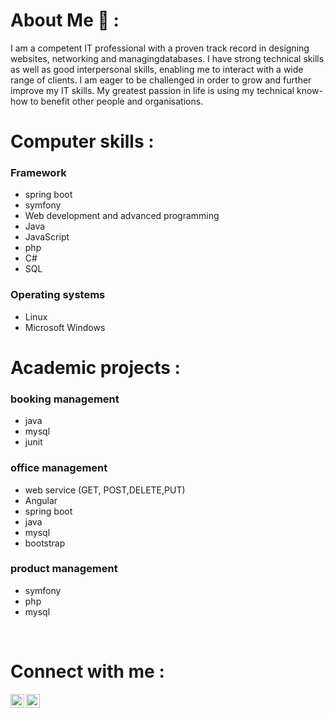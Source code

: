 # About Me 👋 :

I am a competent IT professional with a proven track record in designing websites,
networking and managingdatabases. I have strong technical skills as well as good
interpersonal skills, enabling me to interact with a wide
range of clients. I am eager to be challenged in order to grow and further improve my IT skills. My
greatest passion in life is using my technical know-how to benefit other people and organisations.

# Computer skills :

### Framework

- spring boot
- symfony
- Web development and advanced programming
- Java
- JavaScript
- php
- C#
- SQL

### Operating systems
- Linux
- Microsoft Windows
# Academic projects :
### booking management

- java
- mysql
- junit

### office management

- web service (GET, POST,DELETE,PUT)
- Angular
- spring boot
- java
- mysql
- bootstrap

### product management

- symfony
- php
- mysql

<br />


# Connect with me :

[<img align="left" alt="codeSTACKr | Twitter" width="22px" src="https://raw.githubusercontent.com/singhkshitij/singhkshitij/master/mail.png" />][email]
[<img align="left" alt="codeSTACKr | LinkedIn" width="22px" src="https://cdn.jsdelivr.net/npm/simple-icons@v3/icons/linkedin.svg" />][linkedin]





<br />
<br />








[linkedin]: https://www.linkedin.com/in/serine-zaghdoud-570433195/
[email]: mailto:zaserine19@gmail.com
